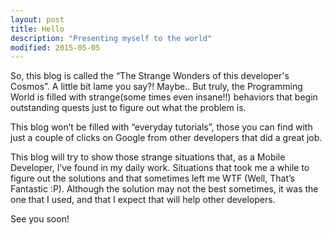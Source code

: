 ```yaml
---
layout: post
title: Hello
description: "Presenting myself to the world"
modified: 2015-05-05
---
```


So, this blog is called the “The Strange Wonders of this developer's Cosmos”. A little bit lame you say?! Maybe.. But truly, the Programming World is filled with strange(some times even insane!!) behaviors that begin outstanding quests just to figure out what the problem is.

This blog won’t be filled with “everyday tutorials”, those you can find with just a couple of clicks on Google from other developers that did a great job.

This blog will try to show those strange situations that, as a Mobile Developer, I’ve found in my daily work. Situations that took me a while to figure out the solutions and that sometimes left me WTF (Well, That’s Fantastic :P). Although the solution may not the best sometimes, it was the one that I used, and that I expect that will help other developers.

See you soon!